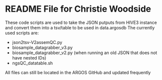 # README File for Christie Woodside
These code scripts are used to take the JSON putputs from HIVE3 instance and convert them into a tsv/table to be used in data.argosdb
The currently used scripts are:
- json2tsv-V2assemQC.py
- biosample_datagrabber_v3.py
- biosample_datagrabber_v2.py (when running an old JSON that does not have nested IDs)
- ngsQC_datatable.sh

All files can still be located in the ARGOS GitHub and updated frequently
